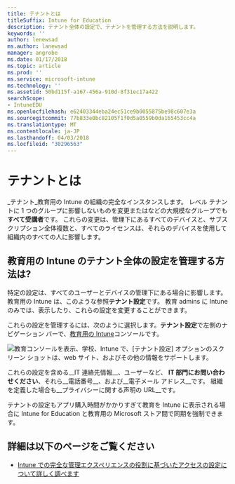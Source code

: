 ```yaml
---
title: テナントとは
titleSuffix: Intune for Education
description: テナント全体の設定で、テナントを管理する方法を説明します。
keywords: ''
author: lenewsad
ms.author: lanewsad
manager: angrobe
ms.date: 01/17/2018
ms.topic: article
ms.prod: ''
ms.service: microsoft-intune
ms.technology: ''
ms.assetid: 50bd115f-a167-456a-910d-8f31ec17a422
searchScope:
- IntuneEDU
ms.openlocfilehash: e62403344eba24ec51ce9b0055875be98c607e3a
ms.sourcegitcommit: 77b833e0bc82105f1f0d5a0559b0da165453cc4a
ms.translationtype: MT
ms.contentlocale: ja-JP
ms.lasthandoff: 04/03/2018
ms.locfileid: "30296563"
---
```

# <a name="what-are-tenants"></a>テナントとは

_テナント_教育用の Intune の組織の完全なインスタンスします。 レベル テナントに 1 つのグループに影響しないものを変更またはなどの大規模なグループでも**すべて受講者**です。 これらの変更は、管理下にあるすべてのデバイスと、サブスクリプション全体複数と、すべてのライセンスは、それらのデバイスを使用して組織内のすべての人に影響します。

## <a name="how-do-i-manage-tenant-wide-settings-in-intune-for-education"></a>教育用の Intune のテナント全体の設定を管理する方法は?

特定の設定は、すべてのユーザーとデバイスの管理下にある場合に影響します。 教育用の Intune は、このような参照**テナント設定**です。 教育 admins に Intune のみでは、表示したり、これらの設定を変更することができます。

これらの設定を管理するには、次のように選択します。**テナント設定**で左側のナビゲーション バーで、[教育用の Intune](https://intuneeducation.portal.azure.com)コンソールです。

  ![教育コンソールを表示、学校、Intune で、[テナント設定] オプションのスクリーン ショットは、web サイト、およびその他の情報をサポートします。 ](./media/tenant-001-settings-screen.png)

これらの設定を含める__IT 連絡先情報__、ユーザーなど、 __IT 部門にお問い合わせください__、それら__電話番号__、および__電子メール アドレス__です。 組織を定義した場合も__プライバシーに関する声明の URL__です。

テナントの設定もアプリ購入時間がかかりすぎて教育を Intune に表示される場合に Intune for Education と教育用の Microsoft ストア間で同期を強制できます。

## <a name="find-out-more"></a>詳細は以下のページをご覧ください

- [Intune での完全な管理エクスペリエンスの役割に基づいたアクセスの設定について詳しく調べます](https://docs.microsoft.com/intune-azure/access-control/role-based-access-control)
